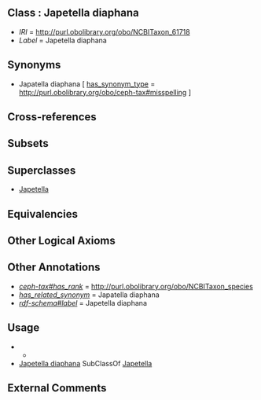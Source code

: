 
## Class : Japetella diaphana

 * *IRI* = http://purl.obolibrary.org/obo/NCBITaxon_61718
 * *Label* = Japetella diaphana

## Synonyms

 * Japatella diaphana [ [has_synonym_type](../../pe/oboInOwl#hasSynonymType.md) = http://purl.obolibrary.org/obo/ceph-tax#misspelling ]

## Cross-references


## Subsets


## Superclasses

 * [Japetella](../../NCBITaxon/17/NCBITaxon_61717.md)

## Equivalencies


## Other Logical Axioms


## Other Annotations

 * *[ceph-tax#has_rank](../../ceph-tax#has/nk/ceph-tax#has_rank.md)* = http://purl.obolibrary.org/obo/NCBITaxon_species
 * *[has_related_synonym](../../ym/oboInOwl#hasRelatedSynonym.md)* = Japatella diaphana
 * *[rdf-schema#label](../../el/rdf-schema#label.md)* = Japetella diaphana

## Usage

 * -
 * [Japetella diaphana](../../NCBITaxon/18/NCBITaxon_61718.md) SubClassOf [Japetella](../../NCBITaxon/17/NCBITaxon_61717.md)

## External Comments

